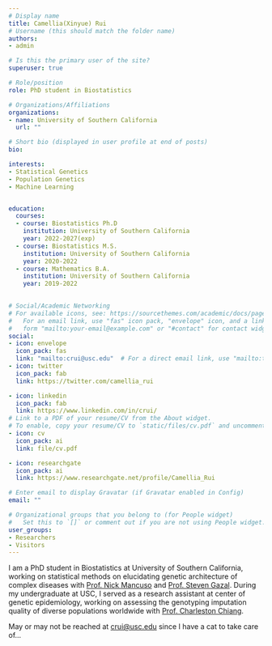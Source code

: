 ```yaml
---
# Display name
title: Camellia(Xinyue) Rui
# Username (this should match the folder name)
authors:
- admin

# Is this the primary user of the site?
superuser: true

# Role/position
role: PhD student in Biostatistics

# Organizations/Affiliations
organizations:
- name: University of Southern California
  url: ""

# Short bio (displayed in user profile at end of posts)
bio: 

interests:
- Statistical Genetics 
- Population Genetics
- Machine Learning


education:
  courses:
  - course: Biostatistics Ph.D
    institution: University of Southern California
    year: 2022-2027(exp)
  - course: Biostatistics M.S.
    institution: University of Southern California
    year: 2020-2022
  - course: Mathematics B.A.
    institution: University of Southern California
    year: 2019-2022
  

# Social/Academic Networking
# For available icons, see: https://sourcethemes.com/academic/docs/page-builder/#icons
#   For an email link, use "fas" icon pack, "envelope" icon, and a link in the
#   form "mailto:your-email@example.com" or "#contact" for contact widget.
social:
- icon: envelope
  icon_pack: fas
  link: "mailto:crui@usc.edu"  # For a direct email link, use "mailto:test@example.org".
- icon: twitter
  icon_pack: fab
  link: https://twitter.com/camellia_rui

- icon: linkedin
  icon_pack: fab
  link: https://www.linkedin.com/in/crui/
# Link to a PDF of your resume/CV from the About widget.
# To enable, copy your resume/CV to `static/files/cv.pdf` and uncomment the lines below.
- icon: cv
  icon_pack: ai
  link: file/cv.pdf

- icon: researchgate
  icon_pack: ai
  link: https://www.researchgate.net/profile/Camellia_Rui

# Enter email to display Gravatar (if Gravatar enabled in Config)
email: ""

# Organizational groups that you belong to (for People widget)
#   Set this to `[]` or comment out if you are not using People widget.
user_groups:
- Researchers
- Visitors
---
```


I am a PhD student in Biostatistics at University of Southern California, working on statistical methods on elucidating genetic architecture of complex diseases with [Prof. Nick Mancuso](https://www.mancusolab.com/) 
and [Prof. Steven Gazal](https://gazal-lab.org/). During my undergraduate at USC, I served as a research assistant at center of genetic epidemiology, working on assessing the genotyping imputation quality of diverse populations worldwide with [Prof. Charleston Chiang](https://chianglab.usc.edu/). 

May or may not be reached at crui@usc.edu since I have a cat to take care of...
